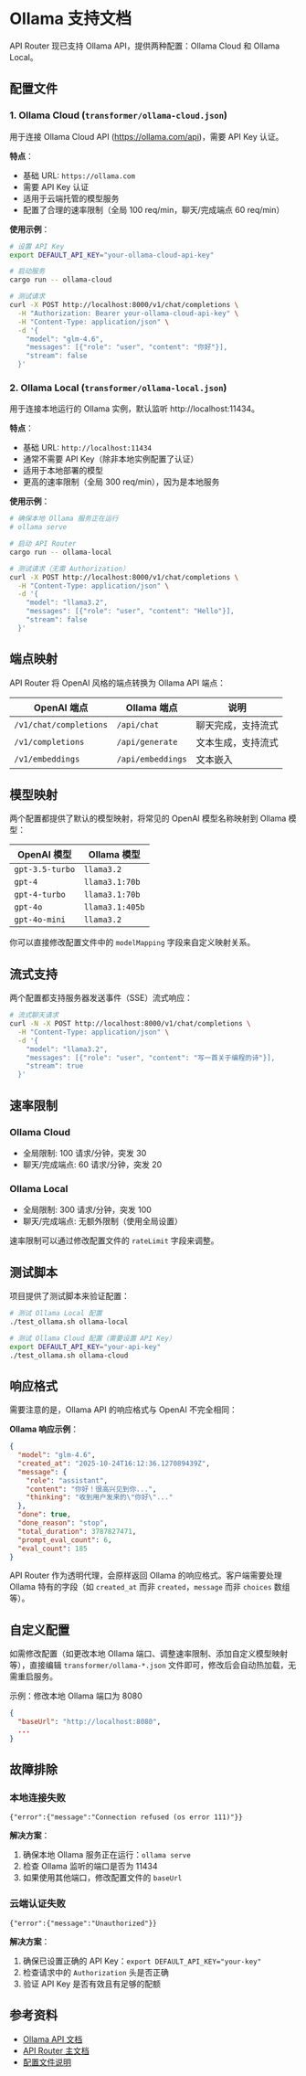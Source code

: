 # Ollama 支持文档

API Router 现已支持 Ollama API，提供两种配置：Ollama Cloud 和 Ollama Local。

## 配置文件

### 1. Ollama Cloud (`transformer/ollama-cloud.json`)

用于连接 Ollama Cloud API (https://ollama.com/api)，需要 API Key 认证。

**特点**：
- 基础 URL: `https://ollama.com`
- 需要 API Key 认证
- 适用于云端托管的模型服务
- 配置了合理的速率限制（全局 100 req/min，聊天/完成端点 60 req/min）

**使用示例**：
```bash
# 设置 API Key
export DEFAULT_API_KEY="your-ollama-cloud-api-key"

# 启动服务
cargo run -- ollama-cloud

# 测试请求
curl -X POST http://localhost:8000/v1/chat/completions \
  -H "Authorization: Bearer your-ollama-cloud-api-key" \
  -H "Content-Type: application/json" \
  -d '{
    "model": "glm-4.6",
    "messages": [{"role": "user", "content": "你好"}],
    "stream": false
  }'
```

### 2. Ollama Local (`transformer/ollama-local.json`)

用于连接本地运行的 Ollama 实例，默认监听 http://localhost:11434。

**特点**：
- 基础 URL: `http://localhost:11434`
- 通常不需要 API Key（除非本地实例配置了认证）
- 适用于本地部署的模型
- 更高的速率限制（全局 300 req/min），因为是本地服务

**使用示例**：
```bash
# 确保本地 Ollama 服务正在运行
# ollama serve

# 启动 API Router
cargo run -- ollama-local

# 测试请求（无需 Authorization）
curl -X POST http://localhost:8000/v1/chat/completions \
  -H "Content-Type: application/json" \
  -d '{
    "model": "llama3.2",
    "messages": [{"role": "user", "content": "Hello"}],
    "stream": false
  }'
```

## 端点映射

API Router 将 OpenAI 风格的端点转换为 Ollama API 端点：

| OpenAI 端点 | Ollama 端点 | 说明 |
|------------|------------|------|
| `/v1/chat/completions` | `/api/chat` | 聊天完成，支持流式 |
| `/v1/completions` | `/api/generate` | 文本生成，支持流式 |
| `/v1/embeddings` | `/api/embeddings` | 文本嵌入 |

## 模型映射

两个配置都提供了默认的模型映射，将常见的 OpenAI 模型名称映射到 Ollama 模型：

| OpenAI 模型 | Ollama 模型 |
|------------|------------|
| `gpt-3.5-turbo` | `llama3.2` |
| `gpt-4` | `llama3.1:70b` |
| `gpt-4-turbo` | `llama3.1:70b` |
| `gpt-4o` | `llama3.1:405b` |
| `gpt-4o-mini` | `llama3.2` |

你可以直接修改配置文件中的 `modelMapping` 字段来自定义映射关系。

## 流式支持

两个配置都支持服务器发送事件（SSE）流式响应：

```bash
# 流式聊天请求
curl -N -X POST http://localhost:8000/v1/chat/completions \
  -H "Content-Type: application/json" \
  -d '{
    "model": "llama3.2",
    "messages": [{"role": "user", "content": "写一首关于编程的诗"}],
    "stream": true
  }'
```

## 速率限制

### Ollama Cloud
- 全局限制: 100 请求/分钟，突发 30
- 聊天/完成端点: 60 请求/分钟，突发 20

### Ollama Local
- 全局限制: 300 请求/分钟，突发 100
- 聊天/完成端点: 无额外限制（使用全局设置）

速率限制可以通过修改配置文件的 `rateLimit` 字段来调整。

## 测试脚本

项目提供了测试脚本来验证配置：

```bash
# 测试 Ollama Local 配置
./test_ollama.sh ollama-local

# 测试 Ollama Cloud 配置（需要设置 API Key）
export DEFAULT_API_KEY="your-api-key"
./test_ollama.sh ollama-cloud
```

## 响应格式

需要注意的是，Ollama API 的响应格式与 OpenAI 不完全相同：

**Ollama 响应示例**：
```json
{
  "model": "glm-4.6",
  "created_at": "2025-10-24T16:12:36.127089439Z",
  "message": {
    "role": "assistant",
    "content": "你好！很高兴见到你...",
    "thinking": "收到用户发来的\"你好\"..."
  },
  "done": true,
  "done_reason": "stop",
  "total_duration": 3787827471,
  "prompt_eval_count": 6,
  "eval_count": 185
}
```

API Router 作为透明代理，会原样返回 Ollama 的响应格式。客户端需要处理 Ollama 特有的字段（如 `created_at` 而非 `created`，`message` 而非 `choices` 数组等）。

## 自定义配置

如需修改配置（如更改本地 Ollama 端口、调整速率限制、添加自定义模型映射等），直接编辑 `transformer/ollama-*.json` 文件即可，修改后会自动热加载，无需重启服务。

示例：修改本地 Ollama 端口为 8080
```json
{
  "baseUrl": "http://localhost:8080",
  ...
}
```

## 故障排除

### 本地连接失败
```
{"error":{"message":"Connection refused (os error 111)"}}
```

**解决方案**：
1. 确保本地 Ollama 服务正在运行：`ollama serve`
2. 检查 Ollama 监听的端口是否为 11434
3. 如果使用其他端口，修改配置文件的 `baseUrl`

### 云端认证失败
```
{"error":{"message":"Unauthorized"}}
```

**解决方案**：
1. 确保已设置正确的 API Key：`export DEFAULT_API_KEY="your-key"`
2. 检查请求中的 `Authorization` 头是否正确
3. 验证 API Key 是否有效且有足够的配额

## 参考资料

- [Ollama API 文档](https://github.com/ollama/ollama/blob/main/docs/api.md)
- [API Router 主文档](README.md)
- [配置文件说明](README.md#配置文件)
